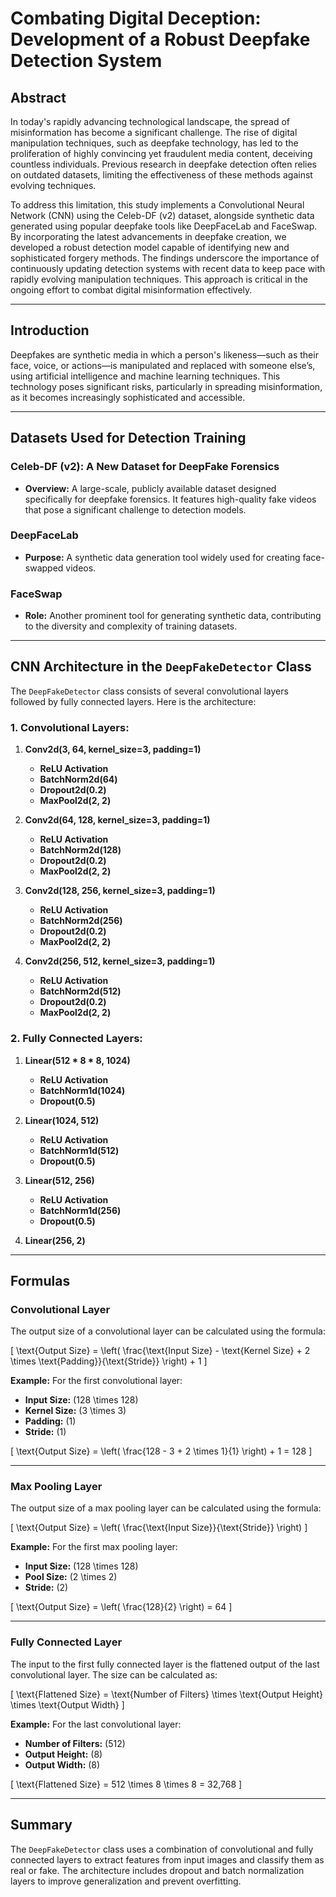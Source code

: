 # Combating Digital Deception: Development of a Robust Deepfake Detection System

## Abstract
In today's rapidly advancing technological landscape, the spread of misinformation has become a significant challenge. The rise of digital manipulation techniques, such as deepfake technology, has led to the proliferation of highly convincing yet fraudulent media content, deceiving countless individuals. Previous research in deepfake detection often relies on outdated datasets, limiting the effectiveness of these methods against evolving techniques.

To address this limitation, this study implements a Convolutional Neural Network (CNN) using the Celeb-DF (v2) dataset, alongside synthetic data generated using popular deepfake tools like DeepFaceLab and FaceSwap. By incorporating the latest advancements in deepfake creation, we developed a robust detection model capable of identifying new and sophisticated forgery methods. The findings underscore the importance of continuously updating detection systems with recent data to keep pace with rapidly evolving manipulation techniques. This approach is critical in the ongoing effort to combat digital misinformation effectively.

---

## Introduction
Deepfakes are synthetic media in which a person's likeness—such as their face, voice, or actions—is manipulated and replaced with someone else’s, using artificial intelligence and machine learning techniques. This technology poses significant risks, particularly in spreading misinformation, as it becomes increasingly sophisticated and accessible.

---

## Datasets Used for Detection Training

### Celeb-DF (v2): A New Dataset for DeepFake Forensics
- **Overview:** A large-scale, publicly available dataset designed specifically for deepfake forensics. It features high-quality fake videos that pose a significant challenge to detection models.  

### DeepFaceLab
- **Purpose:** A synthetic data generation tool widely used for creating face-swapped videos.  

### FaceSwap
- **Role:** Another prominent tool for generating synthetic data, contributing to the diversity and complexity of training datasets.

---

## CNN Architecture in the `DeepFakeDetector` Class

The `DeepFakeDetector` class consists of several convolutional layers followed by fully connected layers. Here is the architecture:

### 1. Convolutional Layers:
1. **Conv2d(3, 64, kernel_size=3, padding=1)**  
   - **ReLU Activation**  
   - **BatchNorm2d(64)**  
   - **Dropout2d(0.2)**  
   - **MaxPool2d(2, 2)**  

2. **Conv2d(64, 128, kernel_size=3, padding=1)**  
   - **ReLU Activation**  
   - **BatchNorm2d(128)**  
   - **Dropout2d(0.2)**  
   - **MaxPool2d(2, 2)**  

3. **Conv2d(128, 256, kernel_size=3, padding=1)**  
   - **ReLU Activation**  
   - **BatchNorm2d(256)**  
   - **Dropout2d(0.2)**  
   - **MaxPool2d(2, 2)**  

4. **Conv2d(256, 512, kernel_size=3, padding=1)**  
   - **ReLU Activation**  
   - **BatchNorm2d(512)**  
   - **Dropout2d(0.2)**  
   - **MaxPool2d(2, 2)**  

### 2. Fully Connected Layers:
1. **Linear(512 * 8 * 8, 1024)**  
   - **ReLU Activation**  
   - **BatchNorm1d(1024)**  
   - **Dropout(0.5)**  

2. **Linear(1024, 512)**  
   - **ReLU Activation**  
   - **BatchNorm1d(512)**  
   - **Dropout(0.5)**  

3. **Linear(512, 256)**  
   - **ReLU Activation**  
   - **BatchNorm1d(256)**  
   - **Dropout(0.5)**  

4. **Linear(256, 2)**  

---

## Formulas

### Convolutional Layer
The output size of a convolutional layer can be calculated using the formula:

\[
\text{Output Size} = \left( \frac{\text{Input Size} - \text{Kernel Size} + 2 \times \text{Padding}}{\text{Stride}} \right) + 1
\]

**Example:** For the first convolutional layer:
- **Input Size:** \(128 \times 128\)  
- **Kernel Size:** \(3 \times 3\)  
- **Padding:** \(1\)  
- **Stride:** \(1\)  

\[
\text{Output Size} = \left( \frac{128 - 3 + 2 \times 1}{1} \right) + 1 = 128
\]

---

### Max Pooling Layer
The output size of a max pooling layer can be calculated using the formula:

\[
\text{Output Size} = \left( \frac{\text{Input Size}}{\text{Stride}} \right)
\]

**Example:** For the first max pooling layer:
- **Input Size:** \(128 \times 128\)  
- **Pool Size:** \(2 \times 2\)  
- **Stride:** \(2\)  

\[
\text{Output Size} = \left( \frac{128}{2} \right) = 64
\]

---

### Fully Connected Layer
The input to the first fully connected layer is the flattened output of the last convolutional layer. The size can be calculated as:

\[
\text{Flattened Size} = \text{Number of Filters} \times \text{Output Height} \times \text{Output Width}
\]

**Example:** For the last convolutional layer:
- **Number of Filters:** \(512\)  
- **Output Height:** \(8\)  
- **Output Width:** \(8\)  

\[
\text{Flattened Size} = 512 \times 8 \times 8 = 32,768
\]

---

## Summary
The `DeepFakeDetector` class uses a combination of convolutional and fully connected layers to extract features from input images and classify them as real or fake. The architecture includes dropout and batch normalization layers to improve generalization and prevent overfitting.
